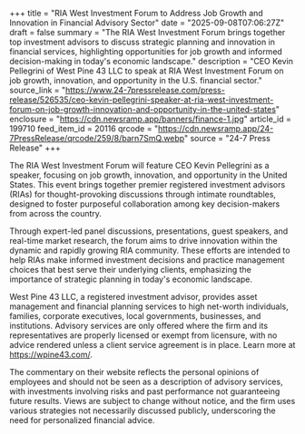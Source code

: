 +++
title = "RIA West Investment Forum to Address Job Growth and Innovation in Financial Advisory Sector"
date = "2025-09-08T07:06:27Z"
draft = false
summary = "The RIA West Investment Forum brings together top investment advisors to discuss strategic planning and innovation in financial services, highlighting opportunities for job growth and informed decision-making in today's economic landscape."
description = "CEO Kevin Pellegrini of West Pine 43 LLC to speak at RIA West Investment Forum on job growth, innovation, and opportunity in the U.S. financial sector."
source_link = "https://www.24-7pressrelease.com/press-release/526535/ceo-kevin-pellegrini-speaker-at-ria-west-investment-forum-on-job-growth-innovation-and-opportunity-in-the-united-states"
enclosure = "https://cdn.newsramp.app/banners/finance-1.jpg"
article_id = 199710
feed_item_id = 20116
qrcode = "https://cdn.newsramp.app/24-7PressRelease/qrcode/259/8/barn7SmQ.webp"
source = "24-7 Press Release"
+++

<p>The RIA West Investment Forum will feature CEO Kevin Pellegrini as a speaker, focusing on job growth, innovation, and opportunity in the United States. This event brings together premier registered investment advisors (RIAs) for thought-provoking discussions through intimate roundtables, designed to foster purposeful collaboration among key decision-makers from across the country.</p><p>Through expert-led panel discussions, presentations, guest speakers, and real-time market research, the forum aims to drive innovation within the dynamic and rapidly growing RIA community. These efforts are intended to help RIAs make informed investment decisions and practice management choices that best serve their underlying clients, emphasizing the importance of strategic planning in today's economic landscape.</p><p>West Pine 43 LLC, a registered investment advisor, provides asset management and financial planning services to high net-worth individuals, families, corporate executives, local governments, businesses, and institutions. Advisory services are only offered where the firm and its representatives are properly licensed or exempt from licensure, with no advice rendered unless a client service agreement is in place. Learn more at <a href="https://wpine43.com/" rel="nofollow" target="_blank">https://wpine43.com/</a>.</p><p>The commentary on their website reflects the personal opinions of employees and should not be seen as a description of advisory services, with investments involving risks and past performance not guaranteeing future results. Views are subject to change without notice, and the firm uses various strategies not necessarily discussed publicly, underscoring the need for personalized financial advice.</p>